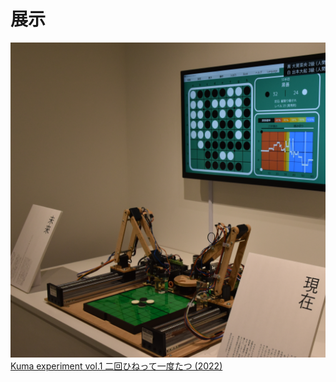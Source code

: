 # 展示

<div class="eye_catch">
    <a href="./kuma_experiment_vol1/">
        <img class="img" src="img/kuma_experiment_vol1.png"/>
        <div class="mask">
            <div class="caption">Kuma experiment vol.1 二回ひねって一度たつ (2022)</div>
        </div>
    </a>
</div>
